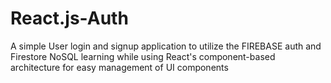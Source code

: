 # React.js-Auth
A simple User login and signup application to utilize the FIREBASE auth and Firestore NoSQL learning while using React's component-based architecture for easy management of UI components 
